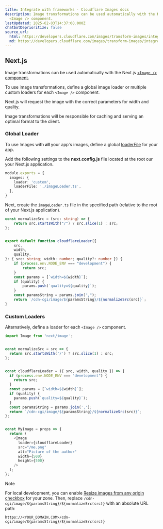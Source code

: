 ```yaml
---
title: Integrate with frameworks · Cloudflare Images docs
description: Image transformations can be used automatically with the Next.js
  <Image /> component.
lastUpdated: 2025-02-03T14:37:08.000Z
chatbotDeprioritize: false
source_url:
  html: https://developers.cloudflare.com/images/transform-images/integrate-with-frameworks/
  md: https://developers.cloudflare.com/images/transform-images/integrate-with-frameworks/index.md
---
```


## Next.js

Image transformations can be used automatically with the Next.js [`<Image />` component](https://nextjs.org/docs/api-reference/next/image).

To use image transformations, define a global image loader or multiple custom loaders for each `<Image />` component.

Next.js will request the image with the correct parameters for width and quality.

Image transformations will be responsible for caching and serving an optimal format to the client.

### Global Loader

To use Images with **all** your app's images, define a global [loaderFile](https://nextjs.org/docs/pages/api-reference/components/image#loaderfile) for your app.

Add the following settings to the **next.config.js** file located at the root our your Next.js application.

```ts
module.exports = {
  images: {
    loader: 'custom',
    loaderFile: './imageLoader.ts',
  },
}
```

Next, create the `imageLoader.ts` file in the specified path (relative to the root of your Next.js application).

```ts
const normalizeSrc = (src: string) => {
    return src.startsWith("/") ? src.slice(1) : src;
};


export default function cloudflareLoader({
    src,
    width,
    quality,
}: { src: string; width: number; quality?: number }) {
    if (process.env.NODE_ENV === "development") {
        return src;
    }
    const params = [`width=${width}`];
    if (quality) {
        params.push(`quality=${quality}`);
    }
    const paramsString = params.join(",");
    return `/cdn-cgi/image/${paramsString}/${normalizeSrc(src)}`;
}
```

### Custom Loaders

Alternatively, define a loader for each `<Image />` component.

```js
import Image from 'next/image';


const normalizeSrc = src => {
  return src.startsWith('/') ? src.slice(1) : src;
};


const cloudflareLoader = ({ src, width, quality }) => {
  if (process.env.NODE_ENV === "development") {
    return src;
  }
  const params = [`width=${width}`];
  if (quality) {
    params.push(`quality=${quality}`);
  }
  const paramsString = params.join(',');
  return `/cdn-cgi/image/${paramsString}/${normalizeSrc(src)}`;
};


const MyImage = props => {
  return (
    <Image
      loader={cloudflareLoader}
      src="/me.png"
      alt="Picture of the author"
      width={500}
      height={500}
    />
  );
};
```

Note

For local development, you can enable [Resize images from any origin checkbox](https://developers.cloudflare.com/images/get-started/) for your zone. Then, replace `/cdn-cgi/image/${paramsString}/${normalizeSrc(src)}` with an absolute URL path:

`https://<YOUR_DOMAIN.COM>/cdn-cgi/image/${paramsString}/${normalizeSrc(src)}`
